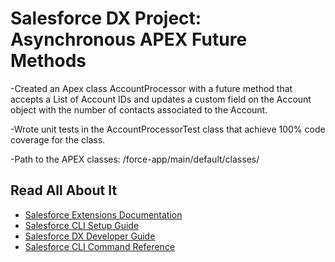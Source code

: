 # Salesforce DX Project: Asynchronous APEX Future Methods

-Created an Apex class AccountProcessor with a future method that accepts a List of Account IDs and updates a custom field on the Account object with the number of contacts associated to the Account. 

-Wrote unit tests in the AccountProcessorTest class that achieve 100% code coverage for the class. 

-Path to the APEX classes: /force-app/main/default/classes/

## Read All About It

- [Salesforce Extensions Documentation](https://developer.salesforce.com/tools/vscode/)
- [Salesforce CLI Setup Guide](https://developer.salesforce.com/docs/atlas.en-us.sfdx_setup.meta/sfdx_setup/sfdx_setup_intro.htm)
- [Salesforce DX Developer Guide](https://developer.salesforce.com/docs/atlas.en-us.sfdx_dev.meta/sfdx_dev/sfdx_dev_intro.htm)
- [Salesforce CLI Command Reference](https://developer.salesforce.com/docs/atlas.en-us.sfdx_cli_reference.meta/sfdx_cli_reference/cli_reference.htm)
